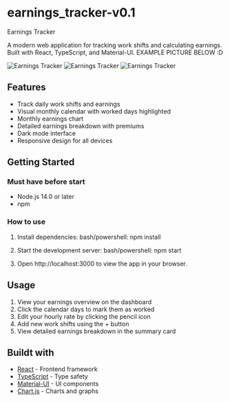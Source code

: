 # earnings_tracker-v0.1
Earnings Tracker 

A modern web application for tracking work shifts and calculating earnings. Built with React, TypeScript, and Material-UI.
EXAMPLE PICTURE BELOW :D

![Earnings Tracker](https://media.discordapp.net/attachments/1330362258571657269/1384853859331084379/Jobbtid_-_norsk_1.png?ex=68d12fa9&is=68cfde29&hm=899d8780e75545b7fca4052a2a69c1a4d517e9265373e59b00677c8ca8a98d5e&=&format=webp&quality=lossless)
![Earnings Tracker](https://media.discordapp.net/attachments/1330362258571657269/1384853859788394638/Jobbtid_-_norsk_2.png?ex=68d12fa9&is=68cfde29&hm=2af5eee886688b7ee6d34b68460e196b5565e9ecad0df123ce66a0bd6f14b346&=&format=webp&quality=lossless&width=1673&height=1135)
![Earnings Tracker](https://media.discordapp.net/attachments/1330362258571657269/1384853860056698912/Jobbtid_-_norsk_3.png?ex=68d12fa9&is=68cfde29&hm=b101baa398e354523df64b11589dfea4527897924af844332a0245113d1dc80a&=&format=webp&quality=lossless)

## Features

- Track daily work shifts and earnings
- Visual monthly calendar with worked days highlighted
- Monthly earnings chart
- Detailed earnings breakdown with premiums
- Dark mode interface
- Responsive design for all devices

## Getting Started
### Must have before start
- Node.js 14.0 or later
- npm

### How to use
1. Install dependencies:
bash/powershell: npm install

2. Start the development server:
bash/powershell: npm start

3. Open http://localhost:3000 to view the app in your browser.

## Usage

1. View your earnings overview on the dashboard
2. Click the calendar days to mark them as worked
3. Edit your hourly rate by clicking the pencil icon
4. Add new work shifts using the + button
5. View detailed earnings breakdown in the summary card

## Buildt with

- [React](https://reactjs.org/) - Frontend framework
- [TypeScript](https://www.typescriptlang.org/) - Type safety
- [Material-UI](https://mui.com/) - UI components
- [Chart.js](https://www.chartjs.org/) - Charts and graphs

